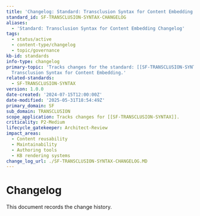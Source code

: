 ```yaml
---
title: 'Changelog: Standard: Transclusion Syntax for Content Embedding'
standard_id: SF-TRANSCLUSION-SYNTAX-CHANGELOG
aliases:
  - 'Standard: Transclusion Syntax for Content Embedding Changelog'
tags:
  - status/active
  - content-type/changelog
  - topic/governance
kb-id: standards
info-type: changelog
primary-topic: 'Tracks changes for the standard: [[SF-TRANSCLUSION-SYNTAX]] - Standard:
  Transclusion Syntax for Content Embedding.'
related-standards:
  - SF-TRANSCLUSION-SYNTAX
version: 1.0.0
date-created: '2024-07-15T12:00:00Z'
date-modified: '2025-05-31T18:54:49Z'
primary_domain: SF
sub_domain: TRANSCLUSION
scope_application: Tracks changes for [[SF-TRANSCLUSION-SYNTAX]].
criticality: P2-Medium
lifecycle_gatekeeper: Architect-Review
impact_areas:
  - Content reusability
  - Maintainability
  - Authoring tools
  - KB rendering systems
change_log_url: ./SF-TRANSCLUSION-SYNTAX-CHANGELOG.MD
---
```


# Changelog

This document records the change history.
